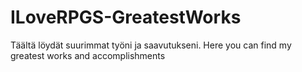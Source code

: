 # ILoveRPGS-GreatestWorks
Täältä löydät suurimmat työni ja saavutukseni. Here you can find my greatest works and accomplishments
